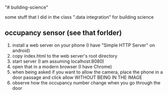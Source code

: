 "# building-science"

some stuff that I did in the class ".data integration" for building science

## occupancy sensor (see that forlder)

1. install a web server on your phone (I have "Simple HTTP Server" on android)
2. copy index.html to the web server's root directory
3. start server (I am assuming localhost:8080)
4. open that in a modern browser (I have Chrome)
5. when being asked if you want to allow the camera, place the phone in a door passage and click allow WITHOUT BEING IN THE IMAGE
6. observe how the occupancy number change when you go through the door
